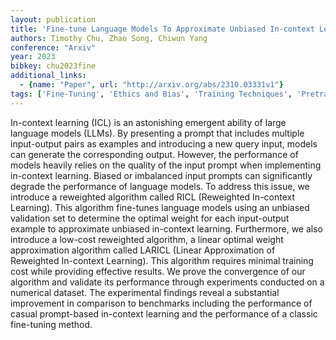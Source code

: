 ```yaml
---
layout: publication
title: 'Fine-tune Language Models To Approximate Unbiased In-context Learning'
authors: Timothy Chu, Zhao Song, Chiwun Yang
conference: "Arxiv"
year: 2023
bibkey: chu2023fine
additional_links:
  - {name: "Paper", url: "http://arxiv.org/abs/2310.03331v1"}
tags: ['Fine-Tuning', 'Ethics and Bias', 'Training Techniques', 'Pretraining Methods', 'Prompting', 'In-Context Learning']
---
```

In-context learning (ICL) is an astonishing emergent ability of large
language models (LLMs). By presenting a prompt that includes multiple
input-output pairs as examples and introducing a new query input, models can
generate the corresponding output. However, the performance of models heavily
relies on the quality of the input prompt when implementing in-context
learning. Biased or imbalanced input prompts can significantly degrade the
performance of language models. To address this issue, we introduce a
reweighted algorithm called RICL (Reweighted In-context Learning). This
algorithm fine-tunes language models using an unbiased validation set to
determine the optimal weight for each input-output example to approximate
unbiased in-context learning. Furthermore, we also introduce a low-cost
reweighted algorithm, a linear optimal weight approximation algorithm called
LARICL (Linear Approximation of Reweighted In-context Learning). This algorithm
requires minimal training cost while providing effective results. We prove the
convergence of our algorithm and validate its performance through experiments
conducted on a numerical dataset. The experimental findings reveal a
substantial improvement in comparison to benchmarks including the performance
of casual prompt-based in-context learning and the performance of a classic
fine-tuning method.
